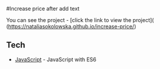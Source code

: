 #Increase price after add text

You can see the project - [click the link to view the project]( (https://nataliasokolowska.github.io/increase-price/)

## Tech
* [JavaScript](http://devdocs.io/javascript/) - JavaScript with ES6